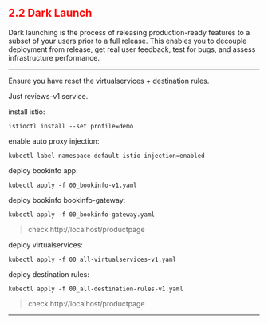 ## <font color='red'> 2.2 Dark Launch </font>  
Dark launching is the process of releasing production-ready features to a subset of your users prior to a full release. This enables you to decouple deployment from release, get real user feedback, test for bugs, and assess infrastructure performance.

---
Ensure you have reset the virtualservices + destination rules.

Just reviews-v1 service.

install istio:
```
istioctl install --set profile=demo
```
enable auto proxy injection:
```
kubectl label namespace default istio-injection=enabled
```
deploy bookinfo app:
```
kubectl apply -f 00_bookinfo-v1.yaml
```
deploy bookinfo bookinfo-gateway:
```
kubectl apply -f 00_bookinfo-gateway.yaml
```
 > check http://localhost/productpage  
 

deploy virtualservices:
```
kubectl apply -f 00_all-virtualservices-v1.yaml
```
deploy destination rules:
```
kubectl apply -f 00_all-destination-rules-v1.yaml
```
> check http://localhost/productpage  
---